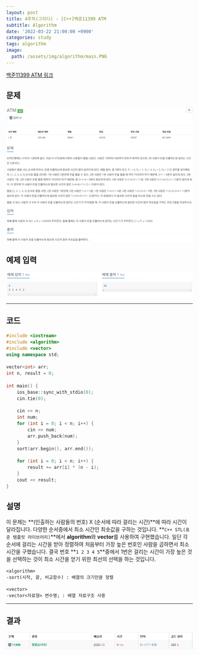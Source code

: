 ```yaml
---
layout: post
title: 4주차(그리디) - [C++]백준11399 ATM
subtitle: Algorithm
date: '2022-03-22 21:00:00 +0900'
categories: study
tags: algorithm
image:
  path: /assets/img/algorithm/main.PNG
---
```


[백준11399 ATM 링크](https://www.acmicpc.net/problem/11399)

## 문제
![문제](/assets/img/algorithm/4주차/문제-ATM.PNG)

## 예제 입력
![예제](/assets/img/algorithm/4주차/예제-ATM.PNG)

---

## 코드
```cpp
#include <iostream>
#include <algorithm>
#include <vector>
using namespace std;

vector<int> arr;
int n, result = 0;

int main() {
	ios_base::sync_with_stdio(0);
	cin.tie(0);

	cin >> n;
	int num;
	for (int i = 0; i < n; i++) {
		cin >> num;
		arr.push_back(num);
	}
	sort(arr.begin(), arr.end());

	for (int i = 0; i < n; i++) {
		result += arr[i] * (n - i);
	}
	cout << result;
}
```
## 설명
 이 문제는 **(인출하는 사람들의 번호) X (순서에 따라 걸리는 시간)**에 따라 시간이 달라집니다. 다양한 순서중에서 최소 시간인 최솟값을 구하는 것입니다.
 **`C++ STL(표준 템플릿 라이브러리)`**에서 **algorithm**와 **vector**를 사용하여 구현했습니다.
 일단 각 순서에 걸리는 시간을 받아 정렬하여 처음부터 가장 높은 번호인 사람을 곱하면서 최소 시간을 구했습니다. 결국 번호 **`1 2 3 4 5`**중에서 1번은 걸리는 시간이 가장 높은 것을 선택하는 것이 최소 시간을 얻기 위한 최선의 선택을 하는 것입니다.
```
<algorithm>
-sort(시작, 끝, 비교함수) : 배열의 크기만큼 정렬

<vector>
-vector<자료형> 변수명; : 배열 자료구조 사용
```
---

## 결과
![결과](/assets/img/algorithm/4주차/결과-ATM.PNG)